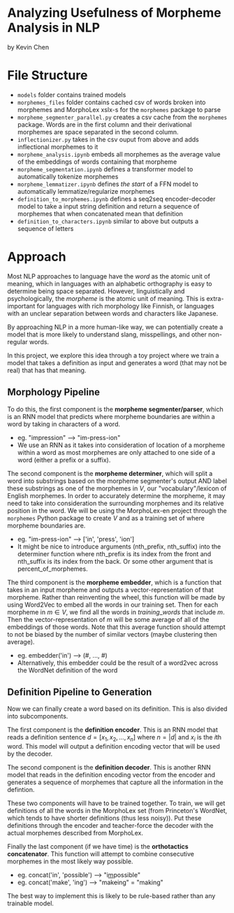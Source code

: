 # Analyzing Usefulness of Morpheme Analysis in NLP

by Kevin Chen

# File Structure
* `models` folder contains trained models
* `morphemes_files` folder contains cached csv of words broken into morphemes and MorphoLex xslx-s for the `morphemes` package to parse
* `morpheme_segmenter_parallel.py` creates a csv cache from the `morphemes` package. Words are in the first column and their derivational morphemes are space separated in the second column.
* `inflectionizer.py` takes in the csv ouput from above and adds inflectional morphemes to it 
* `morpheme_analysis.ipynb` embeds all morphemes as the average value of the embeddings of words containing that morpheme
* `morpheme_segmentation.ipynb` defines a transformer model to automatically tokenize morphemes
* `morpheme_lemmatizer.ipynb` defines *the start* of a FFN model to automatically lemmatize/regularize morphemes
* `definition_to_morphemes.ipynb` defines a seq2seq encoder-decoder model to take a input string definition and return a sequence of morphemes that when concatenated mean that definition
* `definition_to_characters.ipynb` similar to above but outputs a sequence of letters

# Approach

Most NLP approaches to language have the *word* as the atomic unit of meaning, which in languages with an alphabetic orthography is easy to determine being space separated. However, linguistically and psychologically, the *morpheme* is the atomic unit of meaning. This is extra-important for languages with rich morphology like Finnish, or languages with an unclear separation between words and characters like Japanese. 

By approaching NLP in a more human-like way, we can potentially create a model that is more likely to understand slang, misspellings, and other non-regular words. 

In this project, we explore this idea through a toy project where we train a model that takes a definition as input and generates a word (that may not be real) that has that meaning.

## Morphology Pipeline

To do this, the first component is the **morpheme segmenter/parser**, which is an RNN model that predicts where morpheme boundaries are within a word by taking in characters of a word.
* eg. "impression" --> "im-press-ion" 
* We use an RNN as it takes into consideration of location of a morpheme within a word as most morphemes are only attached to one side of a word (either a prefix or a suffix).

The second component is the **morpheme determiner**, which will split a word into substrings based on the morpheme segmenter's output AND label these substrings as one of the morphemes in $V$, our "vocabulary"/lexicon of English morphemes. In order to accurately determine the morpheme, it may need to take into consideration the surrounding morphemes and its relative position in the word. We will be using the MorphoLex-en project through the `morphemes` Python package to create $V$ and as a training set of where morpheme boundaries are.
* eg. "im-press-ion" --> ['in', 'press', 'ion']
* It might be nice to introduce arguments (nth_prefix, nth_suffix) into the determiner function where nth_prefix is its index from the front and nth_suffix is its index from the back. Or some other argument that is percent_of_morphemes.

The third component is the **morpheme embedder**, which is a function that takes in an input morpheme and outputs a vector-representation of that morpheme. Rather than reinventing the wheel, this function will be made by using Word2Vec to embed all the words in our training set. Then for each morpheme in $m \in V$, we find all the words in $training\_ words$ that include $m$. Then the vector-representation of $m$ will be some average of all of the embeddings of those words. Note that this average function should attempt to not be biased by the number of similar vectors (maybe clustering then average).
* eg. embedder('in') --> (#, ..., #)
* Alternatively, this embedder could be the result of a word2vec across the WordNet definition of the word

## Definition Pipeline to Generation

Now we can finally create a word based on its definition. This is also divided into subcomponents. 

The first component is the **definition encoder**. This is an RNN model that reads a definition sentence $d = [x_1, x_2, ..., x_n]$ where $n=|d|$ and $x_i$ is the $i$th word. This model will output a definition encoding vector that will be used by the decoder.

The second component is the **definition decoder**. This is another RNN model that reads in the definition encoding vector from the encoder and generates a sequence of morphemes that capture all the information in the defintion. 

These two components will have to be trained together. To train, we will get definitions of all the words in the MorphoLex set (from Princeton's WordNet, which tends to have shorter definitions (thus less noisy)). Put these definitions through the encoder and teacher-force the decoder with the actual morphemes described from MorphoLex.

Finally the last component (if we have time) is the **orthotactics concatenator**. This function will attempt to combine consecutive morphemes in the most likely way possible.
* eg. concat('in', 'possible') --> "i<u>m</u>possible"
* eg. concat('make', 'ing') --> "mak~~e~~ing" = "making"

The best way to implement this is likely to be rule-based rather than any trainable model.